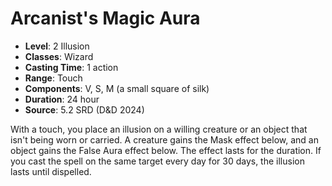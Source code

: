 # Arcanist's Magic Aura

- **Level**: 2 Illusion
- **Classes**: Wizard
- **Casting Time**: 1 action
- **Range**: Touch
- **Components**: V, S, M (a small square of silk)
- **Duration**: 24 hour
- **Source**: 5.2 SRD (D&D 2024)

With a touch, you place an illusion on a willing creature or an object that isn't being worn or carried. A creature gains the Mask effect below, and an object gains the False Aura effect below. The effect lasts for the duration. If you cast the spell on the same target every day for 30 days, the illusion lasts until dispelled.

